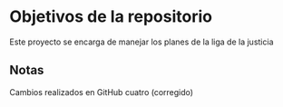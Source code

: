 # Objetivos de la repositorio

Este proyecto se encarga de manejar los planes de la liga de la justicia


## Notas
Cambios realizados en GitHub cuatro (corregido)

